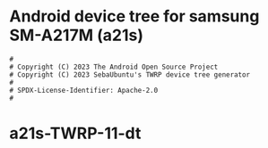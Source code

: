 # Android device tree for samsung SM-A217M (a21s)

```
#
# Copyright (C) 2023 The Android Open Source Project
# Copyright (C) 2023 SebaUbuntu's TWRP device tree generator
#
# SPDX-License-Identifier: Apache-2.0
#
```
# a21s-TWRP-11-dt
